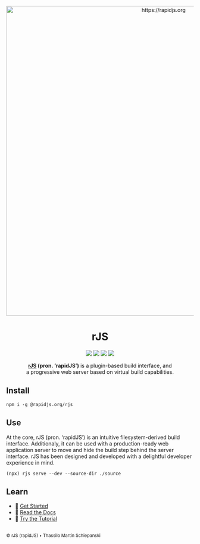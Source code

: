 <p align="center">
  <a href="https://rapidjs.org" target="_blank">
    <img src="https://rapidjs.org/assets/img/repo-preview.png" alt="https://rapidjs.org" width="830">
  </a>
  <h1 align="center">rJS</h1>
</p>

<p align="center">
  <a href="https://github.com/rapidjs-org/rJS/actions/workflows/test.yml"><img src="https://img.shields.io/github/actions/workflow/status/rapidjs-org/rjs/test.yml?label=test&logo=github"></a>
  <a href="https://github.com/rapidjs-org/rJS/blob/main/LICENSE"><img src="https://img.shields.io/github/license/rapidjs-org/rjs"></a>
  <a href="https://www.npmjs.com/package/@rapidjs.org/rjs"><img src="https://img.shields.io/npm/v/@rapidjs.org/rjs?logo=npm"></a>
  <a href="https://www.npmjs.com/package/@rapidjs.org/rjs"><img src="https://img.shields.io/bundlephobia/minzip/@rapidjs.org/rjs?label=size&logo=npm"></a>
</p>

<p align="center">
  <strong><a href="https://rapidjs.org" target="_blank">rJS</a> (pron. ‘rapidJS’)</strong> is a plugin-based build interface, and
  <br>
  a progressive web server based on virtual build capabilities.
</p>

## Install

``` console
npm i -g @rapidjs.org/rjs
```

## Use

At the core, rJS (pron. ‘rapidJS’) is an intuitive filesystem-derived build interface. Additionaly, it can be used with a production-ready web application server to move and hide the build step behind the server interface. rJS has been designed and developed with a delightful developer experience in mind.

``` console
(npx) rjs serve --dev --source-dir ./source
```

## Learn

- 🚀 [Get Started](https://rapidjs.org/docs?p=introduction:index)
- 📕 [Read the Docs](https://rapidjs.org/docs)
- 📓 [Try the Tutorial](https://rapidjs.org/docs?p=tutorial:index)

##

<sub>&copy; rJS (rapidJS) • Thassilo Martin Schiepanski</sub>